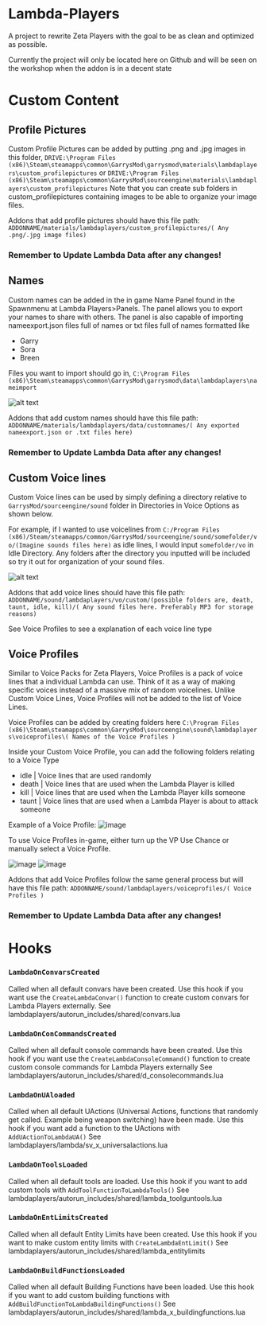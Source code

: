 # Lambda-Players

A project to rewrite Zeta Players with the goal to be as clean and optimized as possible.

Currently the project will only be located here on Github and will be seen on the workshop when the addon is in a decent state


# Custom Content 

## Profile Pictures
Custom Profile Pictures can be added by putting .png and .jpg images in this folder, `DRIVE:\Program Files (x86)\Steam\steamapps\common\GarrysMod\garrysmod\materials\lambdaplayers\custom_profilepictures` or `DRIVE:\Program Files (x86)\Steam\steamapps\common\GarrysMod\sourceengine\materials\lambdaplayers\custom_profilepictures` Note that you can create sub folders in custom_profilepictures containing images to be able to organize your image files.

Addons that add profile pictures should have this file path: `ADDONNAME/materials/lambdaplayers/custom_profilepictures/( Any .png/.jpg image files)`
### Remember to Update Lambda Data after any changes!

## Names

Custom names can be added in the in game Name Panel found in the Spawnmenu at Lambda Players>Panels. The panel allows you to export your names to share with others. The panel is also capable of importing nameexport.json files full of names or txt files full of names formatted like
- Garry
- Sora
- Breen

Files you want to import should go in, `C:\Program Files (x86)\Steam\steamapps\common\GarrysMod\garrysmod\data\lambdaplayers\nameimport`


![alt text](https://cdn.discordapp.com/attachments/696733081763315803/1041036572562296954/image.png)

Addons that add custom names should have this file path: `ADDONNAME/materials/lambdaplayers/data/customnames/( Any exported nameexport.json or .txt files here)`

### Remember to Update Lambda Data after any changes!

## Custom Voice lines

Custom Voice lines can be used by simply defining a directory relative to `GarrysMod/sourceengine/sound` folder in Directories in Voice Options as shown below.

For example, if I wanted to use voicelines from `C:/Program Files (x86)/Steam/steamapps/common/GarrysMod/sourceengine/sound/somefolder/vo/(Imagine sounds files here)` as idle lines, I would input `somefolder/vo` in Idle Directory. Any folders after the directory you inputted will be included so try it out for organization of your sound files.

![alt text](https://cdn.discordapp.com/attachments/696733081763315803/1040465456131231754/image.png)

Addons that add voice lines should have this file path: `ADDONNAME/sound/lambdaplayers/vo/custom/(possible folders are, death, taunt, idle, kill)/( Any sound files here. Preferably MP3 for storage reasons)`

See Voice Profiles to see a explanation of each voice line type

## Voice Profiles
Similar to Voice Packs for Zeta Players, Voice Profiles is a pack of voice lines that a individual Lambda can use. Think of it as a way of making specific voices instead of a massive mix of random voicelines. Unlike Custom Voice Lines, Voice Profiles will not be added to the list of Voice Lines. 

Voice Profiles can be added by creating folders here `C:\Program Files (x86)\Steam\steamapps\common\GarrysMod\sourceengine\sound\lambdaplayers\voiceprofiles\( Names of the Voice Profiles )`

Inside your Custom Voice Profile, you can add the following folders relating to a Voice Type

- idle | Voice lines that are used randomly
- death | Voice lines that are used when the Lambda Player is killed
- kill | Voice lines that are used when the Lambda Player kills someone
- taunt | Voice lines that are used when a Lambda Player is about to attack someone

Example of a Voice Profile:
![image](https://user-images.githubusercontent.com/109770359/201493628-63bc45f0-492a-442c-b9f1-8217d45885c4.png)


To use Voice Profiles in-game, either turn up the VP Use Chance or manually select a Voice Profile. 

![image](https://user-images.githubusercontent.com/109770359/201493491-ee075918-1639-4308-a742-ca11a90011b8.png)
![image](https://user-images.githubusercontent.com/109770359/201493494-82f78fee-f0c7-41df-a7a7-91b2642fbf3e.png)

Addons that add Voice Profiles follow the same general process but will have this file path: `ADDONNAME/sound/lambdaplayers/voiceprofiles/( Voice Profiles )`

### Remember to Update Lambda Data after any changes!

# Hooks

### `LambdaOnConvarsCreated`

Called when all default convars have been created. Use this hook if you want use the `CreateLambdaConvar()` function to create custom convars for Lambda Players externally. See lambdaplayers/autorun_includes/shared/convars.lua


### `LambdaOnConCommandsCreated`

Called when all default console commands have been created. Use this hook if you want use the `CreateLambdaConsoleCommand()` function to create custom console commands for Lambda Players externally See lambdaplayers/autorun_includes/shared/d_consolecommands.lua


### `LambdaOnUAloaded`

Called when all default UActions (Universal Actions, functions that randomly get called. Example being weapon switching) have been made. Use this hook if you want add a function to the UActions with `AddUActionToLambdaUA()` See lambdaplayers/lambda/sv_x_universalactions.lua

### `LambdaOnToolsLoaded`

Called when all default tools are loaded. Use this hook if you want to add custom tools with `AddToolFunctionToLambdaTools()` See lambdaplayers/autorun_includes/shared/lambda_toolguntools.lua

### `LambdaOnEntLimitsCreated`

Called when all default Entity Limits have been created. Use this hook if you want to make custom entity limits with `CreateLambdaEntLimit()` See lambdaplayers/autorun_includes/shared/lambda_entitylimits

### `LambdaOnBuildFunctionsLoaded`

Called when all default Building Functions have been loaded. Use this hook if you want to add custom building functions with `AddBuildFunctionToLambdaBuildingFunctions()` See lambdaplayers/autorun_includes/shared/lambda_x_buildingfunctions.lua
